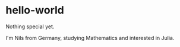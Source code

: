 # hello-world
Nothing special yet.

I'm Nils from Germany, studying Mathematics and interested in Julia.
